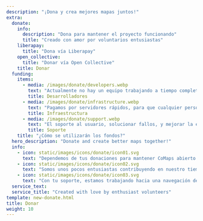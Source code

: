 ```yaml
---
description: "¡Dona y crea mejores mapas juntos!"
extra:
  donate:
    info:
      description: "Dona para mantener el proyecto funcionando"
      title: "Creado con amor por voluntarios entusiastas"
    liberapay:
      title: "Dona vía Liberapay"
    open_collective:
      title: "Donar vía Open Collective"
    title: Donar
  funding:
    items:
      - media: /images/donate/developers.webp
        text: "Actualmente no hay un equipo trabajando a tiempo completo en el desarrollo de nuevas funcionalidades y mejora del servicio. Para una evolución constante del producto, se necesitaría un equipo base dedicado."
        title: Desarrolladores
      - media: /images/donate/infrastructure.webp
        text: "Pagamos por servidores rápidos, para que cualquier persona del mundo pueda descargar gratis actualizaciones del mapa sin retardos. Las transferencias de datos de mapas son cientos de TeraBytes al mes, y la cantidad sigue creciendo."
        title: Infraestructura
      - media: /images/donate/support.webp
        text: "El soporte al usuario, solucionar fallos, y mejorar la estabilidad de la aplicación son nuestras principales prioridades. La lista de solicitudes y los informes de fallos aumentan cada día, y hay muchas solicitudes de soporte a las que responder en la App Store, en Google Play, y en correos electrónicos de solicitud de ayuda."
        title: Soporte
    title: "¿Cómo se utilizarán los fondos?"
  hero_description: "Donate and create better maps together!"
  info:
    - icon: static/images/icons/donate/icon01.svg
      text: "Dependemos de tus donaciones para mantener CoMaps abierto y libre"
    - icon: static/images/icons/donate/icon02.svg
      text: "Somos unos pocos entusiastas contribuyendo en nuestro tiempo libre. Amamos lo que hacemos, y amamos a nuestros usuarios"
    - icon: static/images/icons/donate/icon03.svg
      text: "Con tu soporte, estamos trabajando hacia una navegación de mapas enfocada a la privacidad, que es la opción preferida en el mercado"
  service_text:
  service_title: "Created with love by enthusiast volunteers"
template: new-donate.html
title: Donar
weight: 10
---
```

